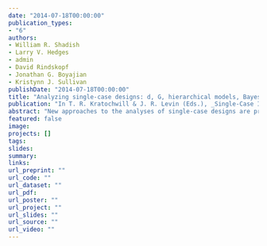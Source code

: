 ```yaml
---
date: "2014-07-18T00:00:00"
publication_types:
- "6"
authors:
- William R. Shadish
- Larry V. Hedges
- admin
- David Rindskopf
- Jonathan G. Boyajian
- Kristynn J. Sullivan
publishDate: "2014-07-18T00:00:00"
title: "Analyzing single-case designs: d, G, hierarchical models, Bayesian estimators, generalized additive models, and the hopes and fears of researchers about analyses"
publication: "In T. R. Kratochwill & J. R. Levin (Eds.), _Single-Case Intervention Research: Methodological and Data-Analysis Advances_. Washington, D.C.: American Psychological Association"
abstract: "New approaches to the analyses of single-case designs are proliferating, which some single-case design researchers welcome and others view with skepticism. In this chapter we describe some of the analyses that we have been exploring, all of which can be conceptualized as versions of hierarchical models as a unifying framework. The approaches include a d-statistic for the (AB)k design that estimates the same parameter as the usual between-groups d-statistic, Bayesian approaches to the same and similar models, hierarchical generalized linear models that model outcomes as binomial or Poisson rather than the usual assumptions of normality, and semiparametric generalized additive models that allow diagnosis of trend and linearity. Throughout, we illustrate the analyses using a common example and show how the different analyses provide different insights into the data. We conclude with a discussion of potential criticisms and skepticism expressed by some researchers about such analyses, along with reasons why the field is increasingly likely to develop and use such analyses despite the criticisms."
featured: false
image: 
projects: []
tags: 
slides: 
summary: 
links:
url_preprint: ""
url_code: ""
url_dataset: ""
url_pdf: 
url_poster: ""
url_project: ""
url_slides: ""
url_source: ""
url_video: ""
---
```

